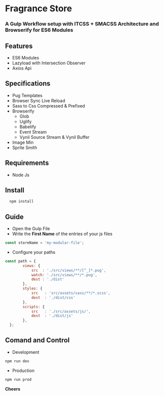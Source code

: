 # Fragrance Store
 ### A Gulp Workflow setup with **ITCSS + SMACSS Architecture** and **Browserify for ES6 Modules**
## Features
* ES6 Modules
* Lazyload with Intersection Observer
* Axios Api

## Specifications
 * Pug Templates
 * Browser Sync Live Reload
 * Sass to Css Compressed & Prefixed
 * Browserify
    * Glob
    * Uglify
    * Babelify
    * Event Stream
    * Vynil Source Stream & Vynil Buffer
  * Image Min
  * Sprite Smith

## Requirements
* Node Js
## Install
```bash
  npm install
```
## Guide
- Open the Gulp File
- Write the **First Name** of the entries of your js files
```javascript
const storeName = 'my-modular-file';
```
- Configure your paths 
```javascript
const path = {
        views: {
            src  : './src/views/**/[^_]*.pug',
            watch: './src/views/**/*.pug',
            dest : './dist'
        },
        styles: {
            src   : 'src/assets/sass/**/*.scss',
            dest  : './dist/css'
        },
        scripts: {
            src   : './src/assets/js/',
            dest  : './dist/js'
        },
  };
```
## Comand and Control
- Development
```bash
npm run dev
```
- Production
```bash
npm run prod
```

**Cheers**